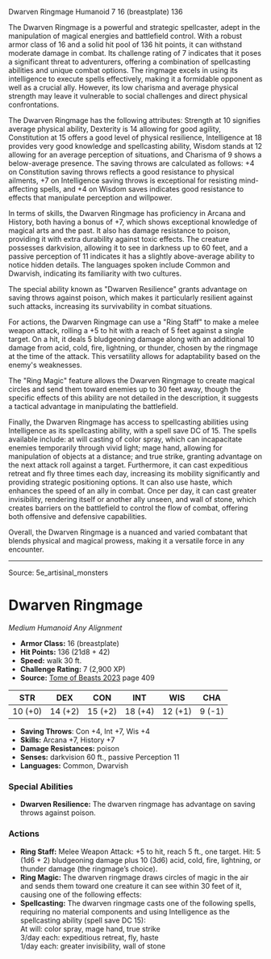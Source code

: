 <MonsterName/>Dwarven Ringmage</MonsterName>
<CreatureType/>Humanoid</CreatureType>
<CR/>7</CR>
<AC/>16 (breastplate)</AC>
<HP/>136</HP>
<summary>The Dwarven Ringmage is a powerful and strategic spellcaster, adept in the manipulation of magical energies and battlefield control. With a robust armor class of 16 and a solid hit pool of 136 hit points, it can withstand moderate damage in combat. Its challenge rating of 7 indicates that it poses a significant threat to adventurers, offering a combination of spellcasting abilities and unique combat options. The ringmage excels in using its intelligence to execute spells effectively, making it a formidable opponent as well as a crucial ally. However, its low charisma and average physical strength may leave it vulnerable to social challenges and direct physical confrontations.</summary>

<detail>

The Dwarven Ringmage has the following attributes: Strength at 10 signifies average physical ability, Dexterity is 14 allowing for good agility, Constitution at 15 offers a good level of physical resilience, Intelligence at 18 provides very good knowledge and spellcasting ability, Wisdom stands at 12 allowing for an average perception of situations, and Charisma of 9 shows a below-average presence. The saving throws are calculated as follows: +4 on Constitution saving throws reflects a good resistance to physical ailments, +7 on Intelligence saving throws is exceptional for resisting mind-affecting spells, and +4 on Wisdom saves indicates good resistance to effects that manipulate perception and willpower.

In terms of skills, the Dwarven Ringmage has proficiency in Arcana and History, both having a bonus of +7, which shows exceptional knowledge of magical arts and the past. It also has damage resistance to poison, providing it with extra durability against toxic effects. The creature possesses darkvision, allowing it to see in darkness up to 60 feet, and a passive perception of 11 indicates it has a slightly above-average ability to notice hidden details. The languages spoken include Common and Dwarvish, indicating its familiarity with two cultures.

The special ability known as "Dwarven Resilience" grants advantage on saving throws against poison, which makes it particularly resilient against such attacks, increasing its survivability in combat situations.

For actions, the Dwarven Ringmage can use a "Ring Staff" to make a melee weapon attack, rolling a +5 to hit with a reach of 5 feet against a single target. On a hit, it deals 5 bludgeoning damage along with an additional 10 damage from acid, cold, fire, lightning, or thunder, chosen by the ringmage at the time of the attack. This versatility allows for adaptability based on the enemy's weaknesses.

The "Ring Magic" feature allows the Dwarven Ringmage to create magical circles and send them toward enemies up to 30 feet away, though the specific effects of this ability are not detailed in the description, it suggests a tactical advantage in manipulating the battlefield.

Finally, the Dwarven Ringmage has access to spellcasting abilities using Intelligence as its spellcasting ability, with a spell save DC of 15. The spells available include: at will casting of color spray, which can incapacitate enemies temporarily through vivid light; mage hand, allowing for manipulation of objects at a distance; and true strike, granting advantage on the next attack roll against a target. Furthermore, it can cast expeditious retreat and fly three times each day, increasing its mobility significantly and providing strategic positioning options. It can also use haste, which enhances the speed of an ally in combat. Once per day, it can cast greater invisibility, rendering itself or another ally unseen, and wall of stone, which creates barriers on the battlefield to control the flow of combat, offering both offensive and defensive capabilities.

Overall, the Dwarven Ringmage is a nuanced and varied combatant that blends physical and magical prowess, making it a versatile force in any encounter.</detail>



---

Source: 5e_artisinal_monsters

# Dwarven Ringmage

*Medium* *Humanoid* *Any Alignment*

- **Armor Class:** 16 (breastplate)
- **Hit Points:** 136 (21d8 + 42)
- **Speed:** walk 30 ft.
- **Challenge Rating:** 7 (2,900 XP)
- **Source:** [Tome of Beasts 2023](https://koboldpress.com/kpstore/product/tome-of-beasts-1-2023-edition/) page 409

| STR | DEX | CON | INT | WIS | CHA |
| --- | --- | --- | --- | --- | --- |
| 10 (+0) | 14 (+2) | 15 (+2) | 18 (+4) | 12 (+1) | 9 (-1) |

- **Saving Throws**: Con +4, Int +7, Wis +4
- **Skills:** Arcana +7, History +7
- **Damage Resistances:** poison
- **Senses:** darkvision 60 ft., passive Perception 11
- **Languages:** Common, Dwarvish

### Special Abilities

- **Dwarven Resilience:** The dwarven ringmage has advantage on saving throws against poison.

### Actions

- **Ring Staff:** Melee Weapon Attack: +5 to hit, reach 5 ft., one target. Hit: 5 (1d6 + 2) bludgeoning damage plus 10 (3d6) acid, cold, fire, lightning, or thunder damage (the ringmage’s choice).
- **Ring Magic:** The dwarven ringmage draws circles of magic in the air and sends them toward one creature it can see within 30 feet of it, causing one of the following effects:
- **Spellcasting:** The dwarven ringmage casts one of the following spells, requiring no material components and using Intelligence as the spellcasting ability (spell save DC 15):<br>At will: color spray, mage hand, true strike<br>3/day each: expeditious retreat, fly, haste<br>1/day each: greater invisibility, wall of stone


